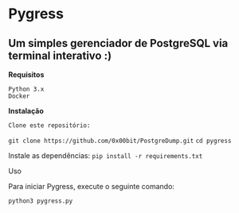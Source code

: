 # Pygress

## Um simples gerenciador de PostgreSQL via terminal interativo :)

**Requisitos**

    Python 3.x
    Docker

**Instalação**

    Clone este repositório:
   ```git clone https://github.com/0x00bit/PostgreDump.git```
   ```cd pygress```

Instale as dependências:
    ```pip install -r requirements.txt```

Uso

Para iniciar Pygress, execute o seguinte comando:

```python3 pygress.py```
